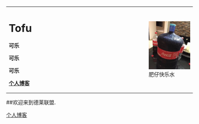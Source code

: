 <table border="0">
  <tr>
    <td width="75%">
      <h1>Tofu</h1>
      <p><b>可乐</b></p>
      <p><b>可乐</b></p>
      <p><b>可乐</b></p>
      <p><b><a href="https://blog.csdn.net/ToToTofu">个人博客</a></b></p>
    </td>
    <td width="25%">
      <img src="/webwxgetmsgimg.jpg" width="100%">       肥仔快乐水 
    </td>
  </tr>
</table>

##欢迎来到德莱联盟.

[个人博客](https://blog.csdn.net/ToToTofu)
